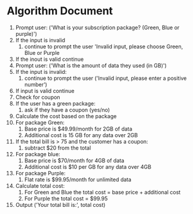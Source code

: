 # Algorithm Document

1. Prompt user: ('What is your subscription package? (Green, Blue or purple)')
2. If the input is invalid
   1. continue to prompt the user 'Invalid input, please choose Green, Blue or Purple
3. If the inout is valid continue
4. Prompt user: ('What is the amount of data they used (in GB)') 
5. If the input is invalid:
   1. continue to prompt the user ('Invalid input, please enter a positive number')
6. If input is valid continue
7. Check for coupon
8. If the user has a green package:
   1. ask if they have a coupon (yes/no)
9. Calculate the cost based on the package
10. For package Green:
    1. Base price is $49.99/month for 2GB of data
    2. Additional cost is 15 GB for any data over 2GB
11. If the total bill is > 75 and the customer has a coupon:
    1. subtract $20 from the total
12. For package blue: 
    1. Base price is $70/month for 4GB of data
    2. Additional cost is $10 per GB for any data over 4GB
13. For package Purple:
    1. Flat rate is $99.95/month for unlimited data
14. Calculate total cost:
    1. For Green and Blue the total cost = base price + additional cost
    2. For Purple the total cost = $99.95
15. Output ('Your total bill is:', total cost)

